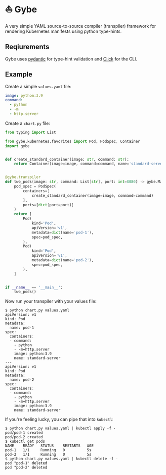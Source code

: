 # ⛵ Gybe

A very simple YAML source-to-source compiler (transpiler) framework for
rendering Kubernetes manifests using python type-hints.

## Reqiurements

Gybe uses [pydantic](https://github.com/samuelcolvin/pydantic) for type-hint
validation and [Click](https://github.com/pallets/click) for the CLI.

## Example

Create a simple `values.yaml` file:

```yaml
image: python:3.9
command:
  - python
  - -m
  - http.server
```

Create a `chart.py` file:

```python
from typing import List

from gybe.kubernetes.favorites import Pod, PodSpec, Container
import gybe


def create_standard_container(image: str, command: str):
    return Container(image=image, command=command, name='standard-server')


@gybe.transpiler
def two_pods(image: str, command: List[str], port: int=8080) -> gybe.Manifest:
    pod_spec = PodSpec(
        containers=[
            create_standard_container(image=image, command=command)
        ],
        ports=[dict(port=port)]
    )
    return [
        Pod(
            kind='Pod',
            apiVersion='v1',
            metadata=dict(name='pod-1'),
            spec=pod_spec,
        ),
        Pod(
            kind='Pod',
            apiVersion='v1',
            metadata=dict(name='pod-2'),
            spec=pod_spec,
        ),
    ]


if __name__ == '__main__':
    two_pods()
```

Now run your transpiler with your values file:

```
$ python chart.py values.yaml
apiVersion: v1
kind: Pod
metadata:
  name: pod-1
spec:
  containers:
  - command:
    - python
    - -m=http.server
    image: python:3.9
    name: standard-server
---
apiVersion: v1
kind: Pod
metadata:
  name: pod-2
spec:
  containers:
  - command:
    - python
    - -m=http.server
    image: python:3.9
    name: standard-server
```

If you're feeling lucky, you can pipe that into `kubectl`:

```
$ python chart.py values.yaml | kubectl apply -f -
pod/pod-1 created
pod/pod-2 created
$ kubectl get pods
NAME    READY   STATUS    RESTARTS   AGE
pod-1   1/1     Running   0          5s
pod-2   1/1     Running   0          5s
$ python chart.py values.yaml | kubectl delete -f -
pod "pod-1" deleted
pod "pod-2" deleted
```
